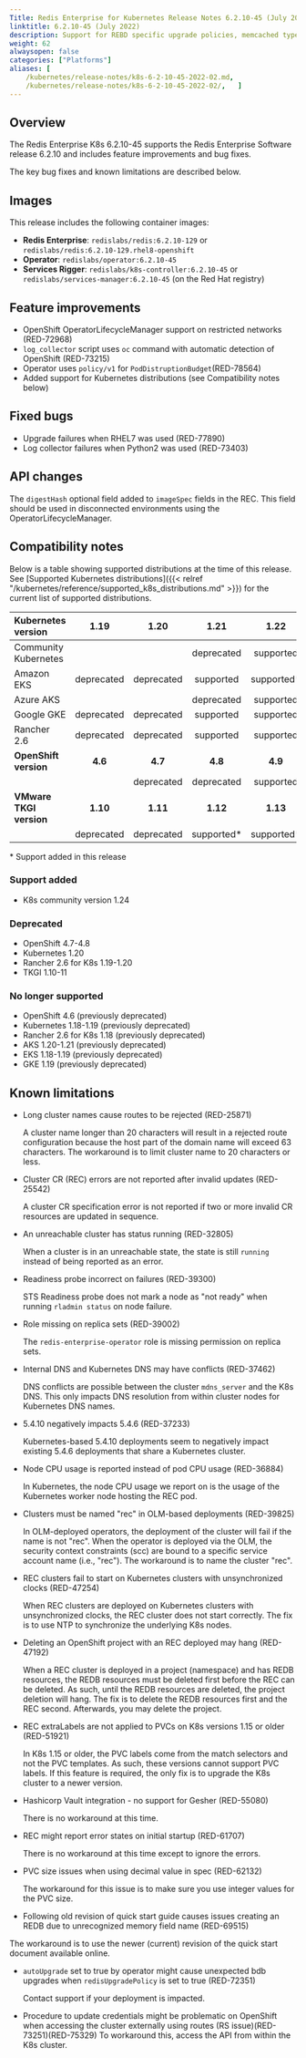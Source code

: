 ```yaml
---
Title: Redis Enterprise for Kubernetes Release Notes 6.2.10-45 (July 2022)
linktitle: 6.2.10-45 (July 2022)
description: Support for REBD specific upgrade policies, memcached type REDBs, and RHEL8 for OpenShift, as well as feature improvements and bug fixes.
weight: 62
alwaysopen: false
categories: ["Platforms"]
aliases: [
    /kubernetes/release-notes/k8s-6-2-10-45-2022-02.md,
    /kubernetes/release-notes/k8s-6-2-10-45-2022-02/,   ]
---
```

## Overview

The Redis Enterprise K8s 6.2.10-45 supports the Redis Enterprise Software release 6.2.10 and includes feature improvements and bug fixes.

The key bug fixes and known limitations are described below.

## Images

This release includes the following container images:

* **Redis Enterprise**: `redislabs/redis:6.2.10-129` or  `redislabs/redis:6.2.10-129.rhel8-openshift`
* **Operator**: `redislabs/operator:6.2.10-45`
* **Services Rigger**: `redislabs/k8s-controller:6.2.10-45` or `redislabs/services-manager:6.2.10-45` (on the Red Hat registry)

## Feature improvements

* OpenShift OperatorLifecycleManager support on restricted networks (RED-72968)
* `log_collector` script uses `oc` command with automatic detection of OpenShift (RED-73215)
* Operator uses `policy/v1` for `PodDistruptionBudget`(RED-78564)
* Added support for Kubernetes distributions (see Compatibility notes below)

## Fixed bugs

* Upgrade failures when RHEL7 was used (RED-77890)
* Log collector failures when Python2 was used (RED-73403)

## API changes

The `digestHash` optional field added to `imageSpec` fields in the REC. This field should be used in disconnected environments using the OperatorLifecycleManager.

## Compatibility notes

Below is a table showing supported distributions at the time of this release. See [Supported Kubernetes distributions]({{< relref "/kubernetes/reference/supported_k8s_distributions.md" >}}) for the current list of supported distributions.

| **Kubernetes version**  | 1.19       | 1.20       | 1.21       | 1.22       | 1.23       | 1.24       |
|:------------------------|:----------:|:----------:|:----------:|:----------:|:----------:|:----------:|
| Community Kubernetes    |            |            | deprecated | supported  | supported  | supported* |
| Amazon EKS              | deprecated | deprecated | supported  | supported* |            |
| Azure AKS               |            |            | deprecated | supported  | supported  |
| Google GKE              | deprecated | deprecated | supported  | supported  |supported*  |
| Rancher 2.6             | deprecated | deprecated | supported  | supported  |            |
| **OpenShift version**   | **4.6**    | **4.7**    | **4.8**    | **4.9**    | **4.10**   |
|                         |            | deprecated | deprecated | supported  | supported  |
| **VMware TKGI version** | **1.10**   | **1.11**   | **1.12**   | **1.13**   |            |
|                         | deprecated | deprecated | supported* | supported* |            |

\* Support added in this release  

### Support added

* K8s community version 1.24

### Deprecated

* OpenShift 4.7-4.8
* Kubernetes 1.20
* Rancher 2.6 for K8s 1.19-1.20
* TKGI 1.10-11

### No longer supported

* OpenShift 4.6 (previously deprecated)
* Kubernetes 1.18-1.19 (previously deprecated)
* Rancher 2.6 for K8s 1.18 (previously deprecated)
* AKS 1.20-1.21 (previously deprecated)
* EKS 1.18-1.19 (previously deprecated)
* GKE 1.19 (previously deprecated)

## Known limitations

* Long cluster names cause routes to be rejected  (RED-25871)

  A cluster name longer than 20 characters will result in a rejected route configuration because the host part of the domain name will exceed 63 characters. The workaround is to limit cluster name to 20 characters or less.

* Cluster CR (REC) errors are not reported after invalid updates (RED-25542)
  
  A cluster CR specification error is not reported if two or more invalid CR resources are updated in sequence.

* An unreachable cluster has status running (RED-32805)
  
  When a cluster is in an unreachable state, the state is still `running` instead of being reported as an error.

* Readiness probe incorrect on failures (RED-39300)

  STS Readiness probe does not mark a node as "not ready" when running `rladmin status` on node failure.

* Role missing on replica sets (RED-39002)

  The `redis-enterprise-operator` role is missing permission on replica sets.

* Internal DNS and Kubernetes DNS may have conflicts (RED-37462)

  DNS conflicts are possible between the cluster `mdns_server` and the K8s DNS. This only impacts DNS resolution from within cluster nodes for Kubernetes DNS names.

* 5.4.10 negatively impacts 5.4.6 (RED-37233)

  Kubernetes-based 5.4.10 deployments seem to negatively impact existing 5.4.6 deployments that share a Kubernetes cluster.

* Node CPU usage is reported instead of pod CPU usage (RED-36884)

  In Kubernetes, the node CPU usage we report on is the usage of the Kubernetes worker node hosting the REC pod.

* Clusters must be named "rec" in OLM-based deployments (RED-39825)

  In OLM-deployed operators, the deployment of the cluster will fail if the name is not "rec". When the operator is deployed via the OLM, the security context constraints (scc) are bound to a specific service account name (i.e., "rec"). The workaround is to name the cluster "rec".

* REC clusters fail to start on Kubernetes clusters with unsynchronized clocks (RED-47254)

  When REC clusters are deployed on Kubernetes clusters with unsynchronized clocks, the REC cluster does not start correctly. The fix is to use NTP to synchronize the underlying K8s nodes.

* Deleting an OpenShift project with an REC deployed may hang (RED-47192)

  When a REC cluster is deployed in a project (namespace) and has REDB resources, the REDB resources must be deleted first before the REC can be deleted. As such, until the REDB resources are deleted, the project deletion will hang. The fix is to delete the REDB resources first and the REC second. Afterwards, you may delete the project.

* REC extraLabels are not applied to PVCs on K8s versions 1.15 or older (RED-51921)

  In K8s 1.15 or older, the PVC labels come from the match selectors and not the PVC templates. As such, these versions cannot support PVC labels. If this feature is required, the only fix is to upgrade the K8s cluster to a newer version.

* Hashicorp Vault integration - no support for Gesher (RED-55080)

  There is no workaround at this time.

* REC might report error states on initial startup (RED-61707)

  There is no workaround at this time except to ignore the errors.

* PVC size issues when using decimal value in spec (RED-62132)

  The workaround for this issue is to make sure you use integer values for the PVC size.

* Following old revision of quick start guide causes issues creating an REDB due to unrecognized memory field name (RED-69515)

The workaround is to use the newer (current) revision of the quick start document available online.

* `autoUpgrade` set to true by operator might cause unexpected bdb upgrades when `redisUpgradePolicy` is set to true (RED-72351)

  Contact support if your deployment is impacted.

* Procedure to update credentials might be problematic on OpenShift when accessing the cluster externally using routes (RS issue)(RED-73251)(RED-75329)
  To workaround this, access the API from within the K8s cluster.
